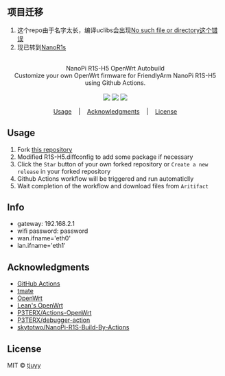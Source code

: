 ## 项目迁移

1. 这个repo由于名字太长，编译uclibs会出现[No such file or directory这个错误](https://github.com/coolsnowwolf/lede/issues/4192#issuecomment-609736953)
2. 现已转到[NanoR1s](https://github.com/i6o6i/NanoR1s)

<p align=center>
  <br>
  <span>NanoPi R1S-H5 OpenWrt Autobuild</span>
  <br>
  <span>Customize your own OpenWrt firmware for FriendlyArm NanoPi R1S-H5 using Github Actions.</span>
  <br>
  <br>
  <a target="_blank" href="LICENSE" title="License: MIT"><img src="https://img.shields.io/github/license/mashape/apistatus.svg?style=flat-square&label=LICENSE"></a>
  <a target="_blank" href="https://github.com/tjuyy/NanoPi-R1S-H5-Openwrt-Autobuild/stargazers" title="Stars"><img src="https://img.shields.io/github/stars/tjuyy/NanoPi-R1S-H5-Openwrt-Autobuild.svg?style=flat-square&label=Stars"></a>
  <a target="_blank" href="https://github.com/tjuyy/NanoPi-R1S-H5-Openwrt-Autobuild/fork" title="Forks"><img src="https://img.shields.io/github/forks/tjuyy/NanoPi-R1S-H5-Openwrt-Autobuild.svg?style=flat-square&label=Forks"></a>
</p>

<p align="center">
  <a href="#usage">Usage</a>
  &nbsp;&nbsp;&nbsp;|&nbsp;&nbsp;&nbsp;
  <a href="#acknowledgments">Acknowledgments</a>
  &nbsp;&nbsp;&nbsp;|&nbsp;&nbsp;&nbsp;
  <a href="#license">License</a>
</p>




## Usage

1. Fork [this repository](https://github.com/tjuyy/NanoPi-R1S-H5-Openwrt-Autobuild)
2. Modified R1S-H5.diffconfig to add some package if necessary 
3. Click the `Star` button of your own forked repository or `Create a new release` in your forked repository 
4. Github Actions workflow will be triggered and run automaticlly
5. Wait completion of the workflow and download files from `Aritifact`

## Info

- gateway: 192.168.2.1
- wifi password: password
- wan.ifname='eth0'
- lan.ifname='eth1'

## Acknowledgments

- [GitHub Actions](https://github.com/features/actions)
- [tmate](https://github.com/tmate-io/tmate)
- [OpenWrt](https://github.com/openwrt/openwrt)
- [Lean's OpenWrt](https://github.com/coolsnowwolf/lede)
- [P3TERX/Actions-OpenWrt](https://github.com/P3TERX/Actions-OpenWrt)
- [P3TERX/debugger-action](https://github.com/P3TERX/debugger-action)
- [skytotwo/NanoPi-R1S-Build-By-Actions](https://github.com/skytotwo/NanoPi-R1S-Build-By-Actions)

## License

MIT © [tjuyy](https://github.com/tjuyy)
